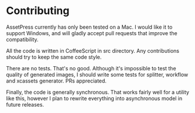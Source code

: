 # Contributing

AssetPress currently has only been tested on a Mac. I would like it to support Windows, and will gladly accept pull requests that improve the compatibility.

All the code is written in CoffeeScript in src directory. Any contributions should try to keep the same code style.

There are no tests. That's no good. Although it's impossible to test the quality of generated images, I should write some tests for splitter, workflow and xcassets generator. PRs appreciated.

Finally, the code is generally synchronous. That works fairly well for a utility like this, however I plan to rewrite everything into asynchronous model in future releases.
